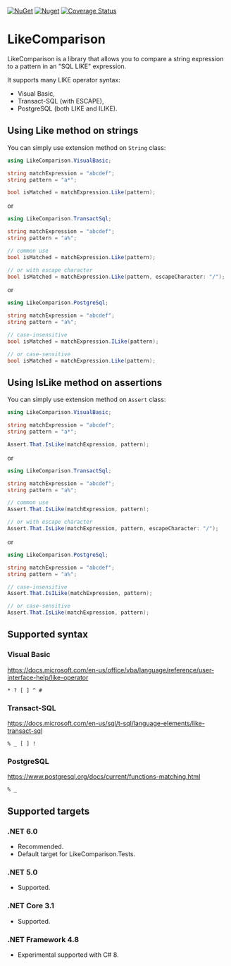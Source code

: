 [![NuGet](https://img.shields.io/nuget/v/LikeComparison)](https://www.nuget.org/packages/LikeComparison)
[![Nuget](https://img.shields.io/nuget/dt/LikeComparison)](https://www.nuget.org/stats/packages/LikeComparison?groupby=Version)
[![Coverage Status](https://img.shields.io/coveralls/github/cagrin/LikeComparison)](https://coveralls.io/github/cagrin/LikeComparison)

# LikeComparison
LikeComparison is a library that allows you to compare a string expression to a pattern in an "SQL LIKE" expression.

It supports many LIKE operator syntax:
- Visual Basic,
- Transact-SQL (with ESCAPE),
- PostgreSQL (both LIKE and ILIKE).


## Using Like method on strings

You can simply use extension method on `String` class:
```cs
using LikeComparison.VisualBasic;
```
```cs
string matchExpression = "abcdef";
string pattern = "a*";

bool isMatched = matchExpression.Like(pattern);
```
or

```cs
using LikeComparison.TransactSql;
```
```cs
string matchExpression = "abcdef";
string pattern = "a%";

// common use
bool isMatched = matchExpression.Like(pattern);

// or with escape character
bool isMatched = matchExpression.Like(pattern, escapeCharacter: "/");
```
or

```cs
using LikeComparison.PostgreSql;
```
```cs
string matchExpression = "abcdef";
string pattern = "a%";

// case-insensitive
bool isMatched = matchExpression.ILike(pattern);

// or case-sensitive
bool isMatched = matchExpression.Like(pattern);
```

## Using IsLike method on assertions

You can simply use extension method on `Assert` class:
```cs
using LikeComparison.VisualBasic;
```
```cs
string matchExpression = "abcdef";
string pattern = "a*";

Assert.That.IsLike(matchExpression, pattern);
```
or

```cs
using LikeComparison.TransactSql;
```
```cs
string matchExpression = "abcdef";
string pattern = "a%";

// common use
Assert.That.IsLike(matchExpression, pattern);

// or with escape character
Assert.That.IsLike(matchExpression, pattern, escapeCharacter: "/");
```
or

```cs
using LikeComparison.PostgreSql;
```
```cs
string matchExpression = "abcdef";
string pattern = "a%";

// case-insensitive
Assert.That.IsILike(matchExpression, pattern);

// or case-sensitive
Assert.That.IsLike(matchExpression, pattern);
```

## Supported syntax
### Visual Basic

https://docs.microsoft.com/en-us/office/vba/language/reference/user-interface-help/like-operator

```* ? [ ] ^ #```
###  Transact-SQL

https://docs.microsoft.com/en-us/sql/t-sql/language-elements/like-transact-sql

```% _ [ ] !```
###  PostgreSQL

https://www.postgresql.org/docs/current/functions-matching.html

```% _```
## Supported targets
### .NET 6.0
- Recommended.
- Default target for LikeComparison.Tests.
### .NET 5.0
- Supported.
### .NET Core 3.1
- Supported.
### .NET Framework 4.8
- Experimental supported with C# 8.
